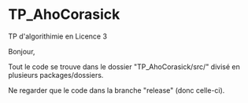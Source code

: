 # TP_AhoCorasick
TP d'algorithimie en Licence 3

Bonjour,

Tout le code se trouve dans le dossier "TP_AhoCorasick/src/" divisé en plusieurs packages/dossiers.

Ne regarder que le code dans la branche "release" (donc celle-ci).
